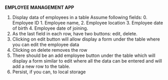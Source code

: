 **EMPLOYEE MANAGEMENT APP**
1. Display data of employees in a table
Assume following fields: 0. Employee ID 1. Employee name, 2. Employee location 3. Employee date of birth 4. Employee date of joining.
2. As the last field in each row, have two buttons: edit, delete.
3. Clicking on edit button will allow display a form under the table where you can edit the employee data
4. Clicking on delete removes the row
5. There should be an add employee button under the table which will display a form similar to edit where all the data can be entered and will add a new row to the table.
6. Persist, if you can, to local storage
